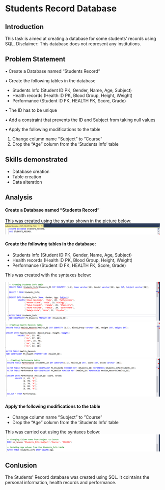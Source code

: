 # Students Record Database

## Introduction 

This task is aimed at creating a database for some students’ records using SQL. Disclaimer: This database does not represent any institutions.

## Problem Statement 

•	Create a Database named “Students Record”

•	Create the following tables in the database 
- Students Info (Student ID PK, Gender, Name, Age, Subject)
- Health records (Health ID PK, Blood Group, Height, Weight)
- Performance (Student ID FK, HEALTH FK,  Score, Grade)

•	The ID has to be unique

•	Add a constraint that prevents the ID and Subject from taking null values

•	Apply the following modifications to the table
1.	Change column name ‘’Subject” to ‘’Course” 
2.	Drop the “Age” column from the ‘Students Info’ table 
 
## Skills demonstrated

- Database creation
- Table creation
- Data alteration 

## Analysis

#### Create a Database named “Students Record”

This was created using the syntax shown in the picture below: 
![](database.png)

#### Create the following tables in the database: 
- Students Info (Student ID PK, Gender, Name, Age, Subject)
- Health records (Health ID PK, Blood Group, Height, Weight)
- Performance (Student ID FK, HEALTH FK,  Score, Grade)

This was created with the syntaxes below: 

![](students_info.png)
![](health_records.png)
![](performance.png)

#### Apply the following modifications to the table
-	Change column name ‘’Subject” to ‘’Course” 
-	Drop the “Age” column from the ‘Students Info’ table  

This was carried out using the syntaxes below: 
![](alteration.png)

## Conlusion 
The Students' Record database was created using SQL. It cointains the personal information, health records and performance. 
